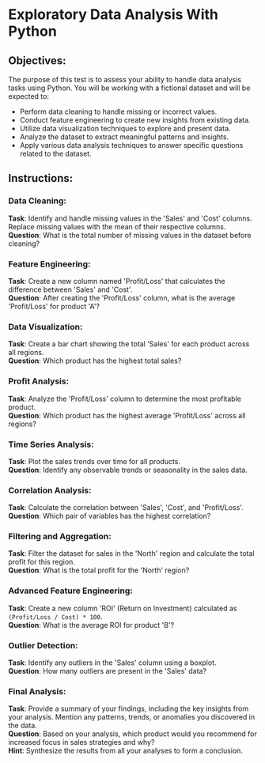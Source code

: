 # Exploratory Data Analysis With Python


## Objectives:
The purpose of this test is to assess your ability to handle data analysis tasks using Python. You will be working with a fictional dataset and will be expected to:
- Perform data cleaning to handle missing or incorrect values.
- Conduct feature engineering to create new insights from existing data.
- Utilize data visualization techniques to explore and present data.
- Analyze the dataset to extract meaningful patterns and insights.
- Apply various data analysis techniques to answer specific questions related to the dataset.


## Instructions:

### Data Cleaning:

**Task**: Identify and handle missing values in the 'Sales' and 'Cost' columns. Replace missing values with the mean of their respective columns.  
**Question**: What is the total number of missing values in the dataset before cleaning?  


### Feature Engineering:

**Task**: Create a new column named 'Profit/Loss' that calculates the difference between 'Sales' and 'Cost'.  
**Question**: After creating the 'Profit/Loss' column, what is the average 'Profit/Loss' for product 'A'?  


### Data Visualization:

**Task**: Create a bar chart showing the total 'Sales' for each product across all regions.  
**Question**: Which product has the highest total sales?  


### Profit Analysis:

**Task**: Analyze the 'Profit/Loss' column to determine the most profitable product.  
**Question**: Which product has the highest average 'Profit/Loss' across all regions?  


### Time Series Analysis:

**Task**: Plot the sales trends over time for all products.  
**Question**: Identify any observable trends or seasonality in the sales data.  

### Correlation Analysis:

**Task**: Calculate the correlation between 'Sales', 'Cost', and 'Profit/Loss'.  
**Question**: Which pair of variables has the highest correlation?  


### Filtering and Aggregation:

**Task**: Filter the dataset for sales in the 'North' region and calculate the total profit for this region.  
**Question**: What is the total profit for the 'North' region?  


### Advanced Feature Engineering:

**Task**: Create a new column 'ROI' (Return on Investment) calculated as `(Profit/Loss / Cost) * 100`.  
**Question**: What is the average ROI for product 'B'?  


### Outlier Detection:

**Task**: Identify any outliers in the 'Sales' column using a boxplot.  
**Question**: How many outliers are present in the 'Sales' data?  


### Final Analysis:

**Task**: Provide a summary of your findings, including the key insights from your analysis. Mention any patterns, trends, or anomalies you discovered in the data.  
**Question**: Based on your analysis, which product would you recommend for increased focus in sales strategies and why?  
**Hint**: Synthesize the results from all your analyses to form a conclusion.
